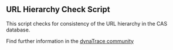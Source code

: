 ## URL Hierarchy Check Script

This script checks for consistency of the URL hierarchy in the CAS database.

Find further information in the [dynaTrace community](https://community.dynatrace.com/community/display/DL/DCRUM+URL+Hierarchy+Check+Script) 

